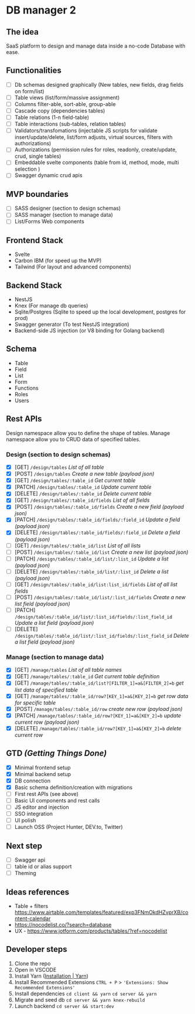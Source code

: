 # DB manager 2

## The idea

SaaS platform to design and manage data inside a no-code Database with ease.

## Functionalities

* [ ] Db schemas designed graphically (New tables, new fields, drag fields on form/list)
* [ ] Table views (list/form/massive assignment)
* [ ] Columns filter-able, sort-able, group-able
* [ ] Cascade copy (dependencies tables)
* [ ] Table relations (1-n field-table)
* [ ] Table interactions (sub-tables, relation tables)
* [ ] Validators/transfomations (injectable JS scripts for validate insert/update/delete, list/form adjusts, virtual sources, filters with authorizations)
* [ ] Authorizations (permission rules for roles, readonly, create/update, crud, single tables)
* [ ] Embeddable svelte components (table from id, method, mode, multi selection )
* [ ] Swagger dynamic crud apis

## MVP boundaries

* [ ] SASS designer (section to design schemas)
* [ ] SASS manager (section to manage data)
* [ ] List/Forms Web components

## Frontend Stack

* Svelte
* Carbon IBM (for speed up the MVP)
* Tailwind (For layout and advanced components)

## Backend Stack

* NestJS
* Knex (For manage db queries)
* Sqlite/Postgres (Sqlite to speed up the local development, postgres for prod)
* Swagger generator (To test NestJS integration)
* Backend-side JS injection (or V8 binding for Golang backend)

## Schema

* Table
* Field
* List
* Form
* Functions
* Roles
* Users

## Rest APIs

Design namespace allow you to define the shape of tables.
Manage namespace allow you to CRUD data of specified tables.

### Design (section to design schemas)

* [x] [GET] `/design/tables` *List of all table*
* [x] [POST] `/design/tables` *Create a new table (payload json)*
* [x] [GET] `/design/tables/:table_id` *Get current table*
* [x] [PATCH] `/design/tables/:table_id` *Update current table*
* [x] [DELETE] `/design/tables/:table_id` *Delete current table*
* [x] [GET] `/design/tables/:table_id/fields` *List of all fields*
* [x] [POST] `/design/tables/:table_id/fields` *Create a new field (payload json)*
* [x] [PATCH] `/design/tables/:table_id/fields/:field_id` *Update a field (payload json)*
* [x] [DELETE] `/design/tables/:table_id/fields/:field_id` *Delete a field (payload json)*
* [ ] [GET] `/design/tables/:table_id/list` *List of all lists*
* [ ] [POST] `/design/tables/:table_id/list` *Create a new list (payload json)*
* [ ] [PATCH] `/design/tables/:table_id/list/:list_id` *Update a list (payload json)*
* [ ] [DELETE] `/design/tables/:table_id/list/:list_id` *Delete a list (payload json)*
* [ ] [GET] `/design/tables/:table_id/list:list_id/fields` *List of all list fields*
* [ ] [POST] `/design/tables/:table_id/list/:list_id/fields` *Create a new list field (payload json)*
* [ ] [PATCH] `/design/tables/:table_id/list/:list_id/fields/:list_field_id` *Update a list field (payload json)*
* [ ] [DELETE] `/design/tables/:table_id/list/:list_id/fields/:list_field_id` *Delete a list field (payload json)*

### Manage (section to manage data)

* [x] [GET] `/manage/tables` *List of all table names*
* [x] [GET] `/manage/tables/:table_id` *Get current table definition*
* [x] [GET] `/manage/tables/:table_id/list?[FILTER_1]=a&[FILTER_2]=b` *get list data of specified table*
* [x] [GET] `/manage/tables/:table_id/row?[KEY_1]=a&[KEY_2]=b` *get row data for specific table*
* [x] [POST] `/manage/tables/:table_id/row` *create new row (payload json)*
* [x] [PATCH] `/manage/tables/:table_id/row?[KEY_1]=a&[KEY_2]=b` *update current row (payload json)*
* [x] [DELETE] `/manage/tables/:table_id/row?[KEY_1]=a&[KEY_2]=b` *delete current row*

## GTD *(Getting Things Done)*

* [x] Minimal frontend setup
* [x] Minimal backend setup
* [x] DB connection
* [x] Basic schema definition/creation with migrations
* [ ] First rest APIs (see above)
* [ ] Basic UI components and rest calls
* [ ] JS editor and injection
* [ ] SSO integration
* [ ] UI polish
* [ ] Launch OSS (Project Hunter, DEV.to, Twitter)

## Next step

* [ ] Swagger api
* [ ] table id or alias support
* [ ] Theming

## Ideas references

* Table + filters https://www.airtable.com/templates/featured/exp3FNmOkdHZvprXB/content-calendar
* https://nocodelist.co/?search=database
* UX - https://www.jotform.com/products/tables/?ref=nocodelist

## Developer steps

1. Clone the repo
2. Open in VSCODE
3. Install Yarn ([Installation \| Yarn](https://yarnpkg.com/getting-started/install))
4. Install Recommended Extensions `CTRL + P` > `'Extensions: Show Recommended Extensions'`
5. Install dependencies `cd client && yarn` `cd server && yarn`
6. Migrate and seed db `cd server && yarn knex-rebuild`
7. Launch backend `cd server && start:dev`